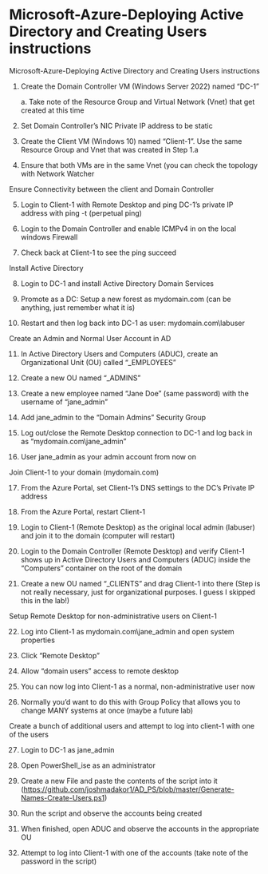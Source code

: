 #  Microsoft-Azure-Deploying Active Directory and Creating Users instructions
 Microsoft-Azure-Deploying Active Directory and Creating Users instructions

1. Create the Domain Controller VM (Windows Server 2022) named “DC-1”

   a. Take note of the Resource Group and Virtual Network (Vnet) that get created at this time
  
2. Set Domain Controller’s NIC Private IP address to be static

3. Create the Client VM (Windows 10) named “Client-1”. Use the same Resource Group and Vnet that was created in Step 1.a

4. Ensure that both VMs are in the same Vnet (you can check the topology with Network Watcher


Ensure Connectivity between the client and Domain Controller

5. Login to Client-1 with Remote Desktop and ping DC-1’s private IP address with ping -t <ip address> (perpetual ping)

6. Login to the Domain Controller and enable ICMPv4 in on the local windows Firewall

7. Check back at Client-1 to see the ping succeed

Install Active Directory

8. Login to DC-1 and install Active Directory Domain Services

9. Promote as a DC: Setup a new forest as mydomain.com (can be anything, just remember what it is)

10. Restart and then log back into DC-1 as user: mydomain.com\labuser

Create an Admin and Normal User Account in AD

11. In Active Directory Users and Computers (ADUC), create an Organizational Unit (OU) called “_EMPLOYEES”

12. Create a new OU named “_ADMINS”

13. Create a new employee named “Jane Doe” (same password) with the username of “jane_admin”

14. Add jane_admin to the “Domain Admins” Security Group

15. Log out/close the Remote Desktop connection to DC-1 and log back in as “mydomain.com\jane_admin”

16. User jane_admin as your admin account from now on

Join Client-1 to your domain (mydomain.com)

17. From the Azure Portal, set Client-1’s DNS settings to the DC’s Private IP address

18. From the Azure Portal, restart Client-1

19. Login to Client-1 (Remote Desktop) as the original local admin (labuser) and join it to the domain (computer will restart)

20. Login to the Domain Controller (Remote Desktop) and verify Client-1 shows up in Active Directory Users and Computers (ADUC) inside the “Computers” container on the root of the domain

21. Create a new OU named “_CLIENTS” and drag Client-1 into there (Step is not really necessary, just for organizational purposes. I guess I skipped this in the lab!)

Setup Remote Desktop for non-administrative users on Client-1

22. Log into Client-1 as mydomain.com\jane_admin and open system properties

23. Click “Remote Desktop”

24. Allow “domain users” access to remote desktop

25. You can now log into Client-1 as a normal, non-administrative user now

26. Normally you’d want to do this with Group Policy that allows you to change MANY systems at once (maybe a future lab)

Create a bunch of additional users and attempt to log into client-1 with one of the users

27. Login to DC-1 as jane_admin

28. Open PowerShell_ise as an administrator

29. Create a new File and paste the contents of the script into it (https://github.com/joshmadakor1/AD_PS/blob/master/Generate-Names-Create-Users.ps1)

30. Run the script and observe the accounts being created

31. When finished, open ADUC and observe the accounts in the appropriate OU

32. Attempt to log into Client-1 with one of the accounts (take note of the password in the script)
